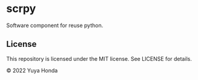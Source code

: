 # scrpy
Software component for reuse python.


## License
This repository is licensed under the MIT license. See LICENSE for details.

&copy; 2022 Yuya Honda
